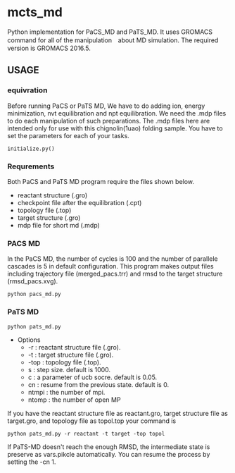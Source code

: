 # mcts_md
Python implementation for PaCS_MD and PaTS_MD.
It uses GROMACS command for all of the manipulation　about MD simulation.
The required version is GROMACS 2016.5.
## USAGE
### equivration
Before running PaCS or PaTS MD, We have to do adding ion, energy minimization, nvt equilibration and npt equilibration.
We need the .mdp files to do each manipulation of such preparations. The .mdp files here are intended only for use with this chignolin(1uao) folding sample. You have to set the parameters for each of your tasks.  
```
initialize.py() 
```
### Requrements
Both PaCS and PaTS MD program require the files shown below.
- reactant structure (.gro)
- checkpoint file after the equilibration (.cpt)
- topology file (.top)
- target structure (.gro)
- mdp file for short md (.mdp)


### PACS MD
In the PaCS MD, the number of cycles is 100 and the number of parallele cascades is 5 in default configuration.
This program makes output files including trajectory file (merged_pacs.trr) and rmsd to the target structure (rmsd_pacs.xvg).
```
python pacs_md.py
```
### PaTS MD
```
python pats_md.py 
```
- Options
  - -r : reactant structure file (.gro).
  - -t : target structure file (.gro).
  - -top : topology file (.top).
  - s : step size. default is 1000.
  - c : a parameter of ucb socre. default is 0.05.
  - cn : resume from the previous state. default is 0.
  - ntmpi : the number of mpi.
  - ntomp : the number of open MP

If you have the reactant structure file as reactant.gro, target structure file as target.gro, and topology file as topol.top
your command is 
```
python pats_md.py -r reactant -t target -top topol
```
If PaTS-MD doesn't reach the enough RMSD, the intermediate state is preserve as vars.pikcle automatically.
You can resume the process by setting the -cn 1.
